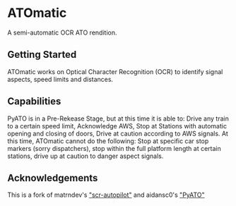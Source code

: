 # ATOmatic
A semi-automatic OCR ATO rendition.

## Getting Started
ATOmatic works on Optical Character Recognition (OCR) to identify signal aspects, speed limits and distances.

## Capabilities
PyATO is in a Pre-Rekease Stage, but at this time it is able to:
Drive any train to a certain speed limit, Acknowledge AWS, Stop at Stations with automatic opening and closing of doors, Drive at caution according to AWS signals.
At this time, ATOmatic cannot do the following:
Stop at specific car stop markers (sorry dispatchers), stop within the full platform length at certain stations, drive up at caution to danger aspect signals.

## Acknowledgements 
This is a fork of matrndev's ["scr-autopilot"](https://github.com/scr-autopilot/scr-autopilot) and aidansc0's ["PyATO"](https://github.com/aidansc0/PyATO)

